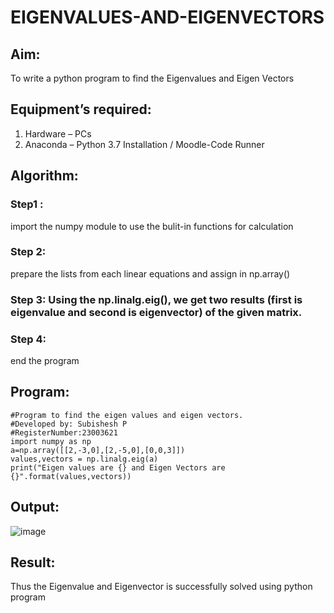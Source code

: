 # EIGENVALUES-AND-EIGENVECTORS
## Aim:
To write a python program to find the Eigenvalues and Eigen Vectors
## Equipment’s required:
1. 	Hardware – PCs
2. 	Anaconda – Python 3.7 Installation / Moodle-Code Runner
## Algorithm:
### Step1 : 
import the numpy module to use the bulit-in functions for calculation

### Step 2:
prepare the lists from each linear equations and assign in np.array()
### Step 3: Using the np.linalg.eig(),  we get two results (first is eigenvalue and second is eigenvector) of the given matrix.
### Step 4: 
end the program

## Program:
```
#Program to find the eigen values and eigen vectors.
#Developed by: Subishesh P
#RegisterNumber:23003621
import numpy as np
a=np.array([[2,-3,0],[2,-5,0],[0,0,3]])
values,vectors = np.linalg.eig(a)
print("Eigen values are {} and Eigen Vectors are {}".format(values,vectors))
```
## Output:
![image](https://github.com/Loveboysubi/EIGENVALUES-AND-EIGENVECTORS/assets/138970879/85a0b097-7d20-459f-bd5a-12f2185e5a85)

## Result:
Thus the Eigenvalue and Eigenvector is successfully solved using python program
